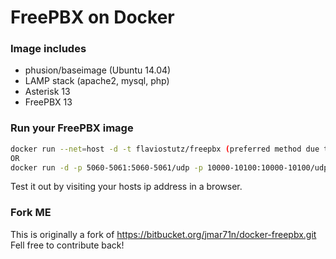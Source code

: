 # FreePBX on Docker

### Image includes

 * phusion/baseimage (Ubuntu 14.04)
 * LAMP stack (apache2, mysql, php)
 * Asterisk 13
 * FreePBX 13


### Run your FreePBX image
```bash
docker run --net=host -d -t flaviostutz/freepbx (preferred method due to NAT traversal challenges)
OR
docker run -d -p 5060-5061:5060-5061/udp -p 10000-10100:10000-10100/udp -p 6060:80/tcp -t flaviostutz/freepbx (expect a lot of trouble with NAT traversal - not yet fully solved)
```

Test it out by visiting your hosts ip address in a browser.

### Fork ME
This is originally a fork of https://bitbucket.org/jmar71n/docker-freepbx.git
Fell free to contribute back!
